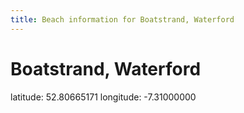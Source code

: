 ```yaml
---
title: Beach information for Boatstrand, Waterford
---
```

# Boatstrand, Waterford 

<div class="location-info">latitude: 52.80665171 longitude: -7.31000000</div>
<div></div>